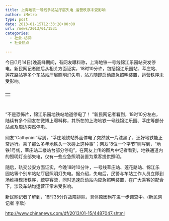 ```yaml
---
title: 上海地铁一号线多站站厅层失电 运营秩序未受影响
author: iMetro
type: post
date: 2013-01-15T12:33:28+00:00
url: /news/2013/01/1531
categories:
  - 社会-坊间
  - 社会热点

---
```

今日(1月14日)晚高峰期间，有网友曝料称，上海地铁一号线锦江乐园站突发停电。新民网记者随后从相关方面证实，18时10分许，包括锦江乐园站、莘庄站、莲花路站等多个车站站厅层照明灯失电，站方随即启动应急照明装置，运营秩序未受影响。

<table border="0" cellspacing="0" cellpadding="0" align="left">
  <tr>
    <td>
    </td>
  </tr>
</table>

&nbsp;

“不是恐怖片，锦江乐园地铁站地道停电了！ ”新民网记者看到，18时10分左右，陆续有多个网友在微博上曝料称，其所在的上海地铁一号线锦江乐园、莘庄等部分站点及周边突然停电。

网友“Cathynini”写到，“莘庄地铁站外面停电了突然就一片漆黑了，还好地铁能正常运行。乘了那么多年地铁头一次碰上这种事”；网友“8位一个字节”则写到，“地铁1号线，莘庄站二楼站台部分停电”。在网友上传的图片中记者看到，地铁通道内的照明灯全部失电，仅有一些应急照明装置为乘客提供照明。

随后，轨交公安方面证实，今晚18时10分许，一号线莘庄站、莲花路站、锦江乐园站等个别车站站厅层照明灯失电。据介绍，失电后，民警与车站工作人员立即到场维持现场秩序，疏导客流，同时迅速启动站内应急照明装置，在广大乘客的配合下，涉及车站均运营正常未受影响。

新民网记者了解到，18时35分许故障排除，具体原因尚在进一步调查中。(新民网记者 李欣)

http://www.chinanews.com/df/2013/01-15/4487047.shtml